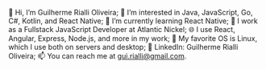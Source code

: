 👋 Hi, I’m Guilherme Rialli Oliveira;
👀 I’m interested in Java, JavaScript, Go, C#, Kotlin, and React Native;
🌱 I’m currently learning React Native;
💼 I work as a Fullstack JavaScript Developer at Atlantic Nickel;
🌐 I use React, Angular, Express, Node.js, and more in my work;
🐧 My favorite OS is Linux, which I use both on servers and desktop;
📎 LinkedIn: Guilherme Rialli Oliveira;
📫 You can reach me at gui.rialli@gmail.com.
